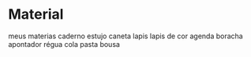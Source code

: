 # Material
meus materias
caderno 
estujo
caneta
lapis
lapis de cor
agenda
boracha
apontador
régua
cola
pasta
bousa
